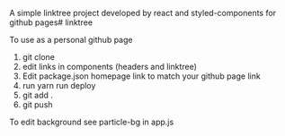 A simple linktree project developed by react and styled-components for github pages# linktree

To use as a personal github page
1. git clone
2. edit links in components (headers and linktree)
3. Edit package.json homepage link to match your github page link
4. run yarn run deploy
5. git add .
6. git push 


To edit background see particle-bg in app.js
